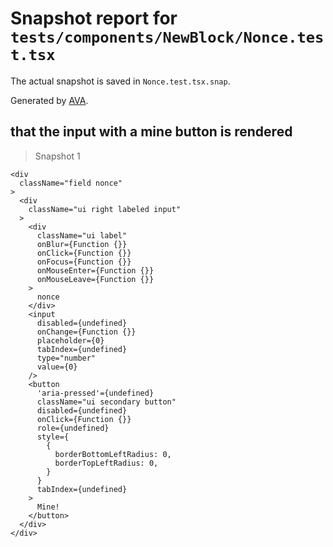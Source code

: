 # Snapshot report for `tests/components/NewBlock/Nonce.test.tsx`

The actual snapshot is saved in `Nonce.test.tsx.snap`.

Generated by [AVA](https://ava.li).

## that the input with a mine button is rendered

> Snapshot 1

    <div
      className="field nonce"
    >
      <div
        className="ui right labeled input"
      >
        <div
          className="ui label"
          onBlur={Function {}}
          onClick={Function {}}
          onFocus={Function {}}
          onMouseEnter={Function {}}
          onMouseLeave={Function {}}
        >
          nonce
        </div>
        <input
          disabled={undefined}
          onChange={Function {}}
          placeholder={0}
          tabIndex={undefined}
          type="number"
          value={0}
        />
        <button
          'aria-pressed'={undefined}
          className="ui secondary button"
          disabled={undefined}
          onClick={Function {}}
          role={undefined}
          style={
            {
              borderBottomLeftRadius: 0,
              borderTopLeftRadius: 0,
            }
          }
          tabIndex={undefined}
        >
          Mine!
        </button>
      </div>
    </div>
